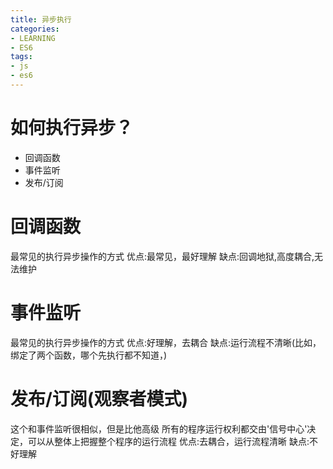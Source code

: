 ```yaml
---
title: 异步执行
categories: 
- LEARNING
- ES6
tags:
- js
- es6
---
```



# 如何执行异步？
- 回调函数
- 事件监听
- 发布/订阅

# 回调函数
最常见的执行异步操作的方式
优点:最常见，最好理解
缺点:回调地狱,高度耦合,无法维护


# 事件监听
最常见的执行异步操作的方式
优点:好理解，去耦合
缺点:运行流程不清晰(比如，绑定了两个函数，哪个先执行都不知道，)


# 发布/订阅(观察者模式)
这个和事件监听很相似，但是比他高级
所有的程序运行权利都交由'信号中心'决定，可以从整体上把握整个程序的运行流程
优点:去耦合，运行流程清晰
缺点:不好理解



